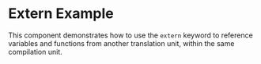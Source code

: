 # Extern Example

This component demonstrates how to use the `extern` keyword to reference variables and functions from another 
translation unit, within the same compilation unit.
